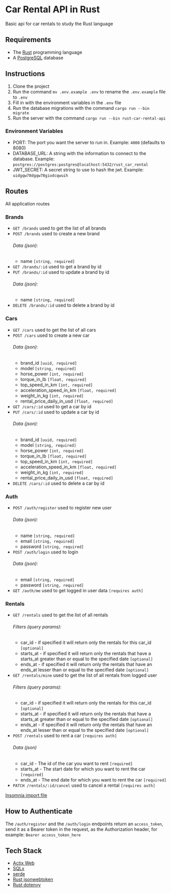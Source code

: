 # Car Rental API in Rust

Basic api for car rentals to study the Rust language

## Requirements

- The [Rust](https://www.rust-lang.org) programming language
- A [PostgreSQL](https://www.postgresql.org) database

## Instructions

1. Clone the project
1. Run the command `mv .env.example .env` to rename the `.env.example` file to `.env`
1. Fill in with the environment variables in the `.env` file
1. Run the database migrations with the command `cargo run --bin migrate`
1. Run the server with the command `cargo run --bin rust-car-rental-api`

### Environment Variables

- PORT: The port you want the server to run in. Example: `4000` (defaults to 8080)
- DATABASE_URL: A string with the information to connect to the database. Example: `postgres://postgres:postgres@localhost:5432/rust_car_rental`
- JWT_SECRET: A secret string to use to hash the jwt. Example: `uidgqw78dgqw78giodcqwuih`

## Routes

All application routes

### Brands

- `GET /brands` used to get the list of all brands
- `POST /brands` used to create a new brand
  ###### Data (json):
  - name `[string, required]`
    <br />
- `GET /brands/:id` used to get a brand by id
- `PUT /brands/:id` used to update a brand by id
  ###### Data (json):
  - name `[string, required]`
    <br />
- `DELETE /brands/:id` used to delete a brand by id

### Cars

- `GET /cars` used to get the list of all cars
- `POST /cars` used to create a new car
  ###### Data (json):
  - brand_id `[uuid, required]`
  - model `[string, required]`
  - horse_power `[int, required]`
  - torque_in_lb `[float, required]`
  - top_speed_in_km `[int, required]`
  - acceleration_speed_in_km `[float, required]`
  - weight_in_kg `[int, required]`
  - rental_price_daily_in_usd `[float, required]`
    <br />
- `GET /cars/:id` used to get a car by id
- `PUT /cars/:id` used to update a car by id
  ###### Data (json):
  - brand_id `[uuid, required]`
  - model `[string, required]`
  - horse_power `[int, required]`
  - torque_in_lb `[float, required]`
  - top_speed_in_km `[int, required]`
  - acceleration_speed_in_km `[float, required]`
  - weight_in_kg `[int, required]`
  - rental_price_daily_in_usd `[float, required]`
    <br />
- `DELETE /cars/:id` used to delete a car by id

### Auth

- `POST /auth/register` used to register new user
  ###### Data (json):
  - name `[string, required]`
  - email `[string, required]`
  - password `[string, required]`
    <br />
- `POST /auth/login` used to login
  ###### Data (json):
  - email `[string, required]`
  - password `[string, required]`
    <br />
- `GET /auth/me` used to get logged in user data `[requires auth]`

### Rentals

- `GET /rentals` used to get the list of all rentals
  ###### Filters (query params):
  - car_id - if specified it will return only the rentals for this car_id `[optional]`
  - starts_at - if specified it will return only the rentals that have a starts_at greater than or equal to the specified date `[optional]`
  - ends_at - if specified it will return only the rentals that have an ends_at lesser than or equal to the specified date `[optional]`
    <br />
- `GET /rentals/mine` used to get the list of all rentals from logged user
  ###### Filters (query params):
  - car_id - if specified it will return only the rentals for this car_id `[optional]`
  - starts_at - if specified it will return only the rentals that have a starts_at greater than or equal to the specified date `[optional]`
  - ends_at - if specified it will return only the rentals that have an ends_at lesser than or equal to the specified date `[optional]`
    <br />
- `POST /rentals` used to rent a car `[requires auth]`
  ###### Data (json)
  - car_id - The id of the car you want to rent `[required]`
  - starts_at - The start date for which you want to rent the car `[required]`
  - ends_at - The end date for which you want to rent the car `[required]`
    <br />
- `PATCH /rentals/:id/cancel` used to cancel a rental `[requires auth]`

[Insomnia import file](./insomnia.json)

## How to Authenticate

The `/auth/register` and the `/auth/login` endpoints return an `access_token`, send it as a Bearer token in the request, as the Authorization header, for example: `Bearer access_token_here`

## Tech Stack

- [Actix Web](https://actix.rs)
- [SQLx](https://github.com/launchbadge/sqlx)
- [serde](https://serde.rs)
- [Rust jsonwebtoken](https://github.com/Keats/jsonwebtoken)
- [Rust dotenvy](https://github.com/allan2/dotenvy)
